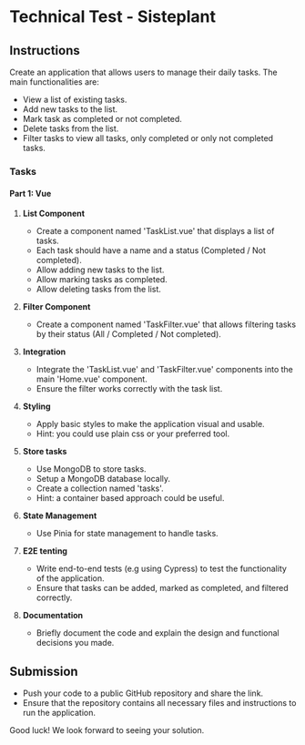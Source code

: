 # Technical Test - Sisteplant

## Instructions
Create an application that allows users to manage their daily tasks.
The main functionalities are:

- View a list of existing tasks.
- Add new tasks to the list.
- Mark task as completed or not completed.
- Delete tasks from the list.
- Filter tasks to view all tasks, only completed or only not completed tasks.

### Tasks

#### Part 1: Vue

1. **List Component**
    - Create a component named 'TaskList.vue' that displays a list of tasks.
    - Each task should have a name and a status (Completed / Not completed).
    - Allow adding new tasks to the list.
    - Allow marking tasks as completed.
    - Allow deleting tasks from the list.

2. **Filter Component**
    - Create a component named 'TaskFilter.vue' that allows filtering tasks by their status (All / Completed / Not completed).

3. **Integration** 
    - Integrate the 'TaskList.vue' and 'TaskFilter.vue' components into the main 'Home.vue' component.
    - Ensure the filter works correctly with the task list.

4. **Styling**
    - Apply basic styles to make the application visual and usable.
    - Hint: you could use plain css or your preferred tool.

5. **Store tasks**
    - Use MongoDB to store tasks.
    - Setup a MongoDB database locally.
    - Create a collection named 'tasks'.
    - Hint: a container based approach could be useful.

6. **State Management**
    - Use Pinia for state management to handle tasks.

7. **E2E tenting**
    - Write end-to-end tests (e.g using Cypress) to test the functionality of the application.
    - Ensure that tasks can be added, marked as completed, and filtered correctly.

8. **Documentation**
    - Briefly document the code and explain the design and functional decisions you made.

## Submission

- Push your code to a public GitHub repository and share the link.
- Ensure that the repository contains all necessary files and instructions to run the application.

Good luck! We look forward to seeing your solution.